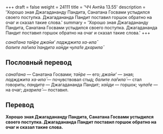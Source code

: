 +++
draft = false
weight = 24111
title = 'ЧЧ Антйа 13.55'
description = 'Хорошо зная Джагадананду Пандита, Санатана Госвами устыдился своего поступка. Джагадананда Пандит поставил горшок обратно на очаг и сказал такие слова.'
summary = 'Хорошо зная Джагадананду Пандита, Санатана Госвами устыдился своего поступка. Джагадананда Пандит поставил горшок обратно на очаг и сказал такие слова.'
+++

_сана̄тана та̄н̇ре джа̄ни’ ладжджита ха-ила̄  
балите ла̄гила̄ пан̣д̣ита ха̄н̣д̣и чула̄те дхарила̄_

## Пословный перевод

_сана̄тана_ — Санатана Госвами; _та̄н̇ре_ — его; _джа̄ни’_ — зная; _ладжджита_ _ха_\-_ила̄_ — почувствовал стыд; _балите_ _ла̄гила̄_ — стал говорить; _пан̣д̣ита_ — Джагадананда Пандит; _ха̄н̣д̣и_ — горшок; _чула̄те_ — на очаг; _дхарила̄_ — поставил.

## Перевод

**Хорошо зная Джагадананду Пандита, Санатана Госвами устыдился своего поступка. Джагадананда Пандит поставил горшок обратно на очаг и сказал такие слова.**
